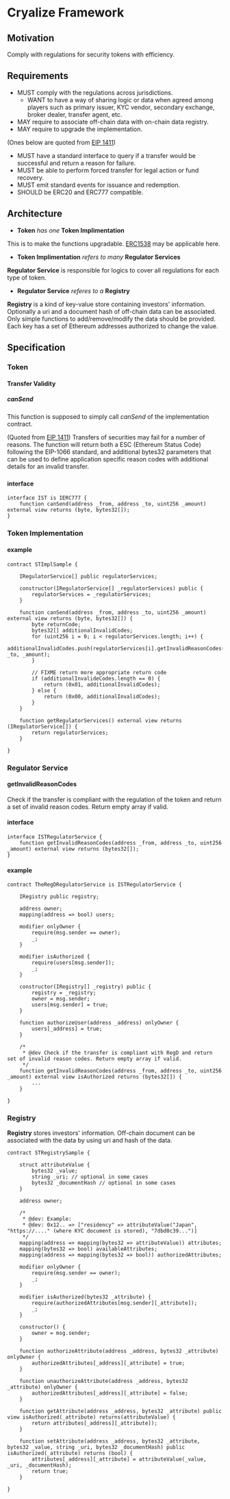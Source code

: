 # Cryalize Framework

## Motivation

Comply with regulations for security tokens with efficiency.

## Requirements

- MUST comply with the regulations across jurisdictions.
    - WANT to have a way of sharing logic or data when agreed among players such as primary issuer, KYC vendor, secondary exchange, broker dealer, transfer agent, etc.
- MAY require to associate off-chain data with on-chain data registry.
- MAY require to upgrade the implementation.

(Ones below are quoted from [EIP 1411](https://github.com/ethereum/EIPs/issues/1411))
- MUST have a standard interface to query if a transfer would be successful and return a reason for failure. 
- MUST be able to perform forced transfer for legal action or fund recovery. 
- MUST emit standard events for issuance and redemption.
- SHOULD be ERC20 and ERC777 compatible.

## Architecture

- **Token** *has one* **Token Implimentation**

This is to make the functions upgradable. [ERC1538](https://github.com/ethereum/EIPs/issues/1538) may be applicable here.

- **Token Implimentation** *refers to many* **Regulator Services**

**Regulator Service** is responsible for logics to cover all regulations for each type of token.

- **Regulator Service** *referes to a* **Registry**

**Registry** is a kind of key-value store containing investors' information. Optionally a uri and a document hash of off-chain data can be associated. Only simple functions to add/remove/modify the data should be provided. Each key has a set of Ethereum addresses authorized to change the value.

## Specification

### Token

#### Transfer Validity

##### canSend

This function is supposed to simply call *canSend* of the implementation contract.

(Quoted from [EIP 1411](https://github.com/ethereum/EIPs/issues/1411))
Transfers of securities may fail for a number of reasons.
The function will return both a ESC (Ethereum Status Code) following the EIP-1066 standard, and additional bytes32 parameters that can be used to define application specific reason codes with additional details for an invalid transfer.

##### 

#### interface

```solidity
interface IST is IERC777 {
    function canSend(address _from, address _to, uint256 _amount) external view returns (byte, bytes32[]);
}
```

### Token Implementation

#### example

```solidity
contract STImplSample {

    IRegulatorService[] public regulatorServices;
    
    constructor(IRegulatorService[] _regulatorServices) public {
        regulatorServices = _regulatorServices;
    }

    function canSend(address _from, address _to, uint256 _amount) external view returns (byte, bytes32[]) {
        byte returnCode;
        bytes32[] additionalInvalidCodes;
        for (uint256 i = 0; i < regulatorServices.length; i++) {
            additionalInvalidCodes.push(regulatorServices[i].getInvalidReasonCodes(_from, _to, _amount);
        }
        
        // FIXME return more appropriate return code
        if (additionalInvalideCodes.length == 0) {
            return (0x01, additionalInvalidCodes);
        } else {
            return (0x00, additionalInvalidCodes);
        }
    }
    
    function getRegulatorServices() external view returns (IRegulatorService[]) {
        return regulatorServices;
    }
    
}
```

### Regulator Service

#### getInvalidReasonCodes

Check if the transfer is compliant with the regulation of the token and return a set of invalid reason codes. Return empty array if valid.

#### interface

```solidity
interface ISTRegulatorService {
    function getInvalidReasonCodes(address _from, address _to, uint256 _amount) external view returns (bytes32[]);
}
```

#### example

```solidity
contract TheRegDRegulatorService is ISTRegulatorService {
    
    IRegistry public registry;
    
    address owner;
    mapping(address => bool) users;
    
    modifier onlyOwner {
        require(msg.sender == owner);
        _;
    }
    
    modifier isAuthorized {
        require(users[msg.sender]);
        _;
    }
    
    constructor(IRegistry[] _registry) public {
        registry = _registry;
        owner = msg.sender;
        users[msg.sender] = true;
    }
    
    function authorizeUser(address _address) onlyOwner {
        users[_address] = true;
    }
    
    /*
     * @dev Check if the transfer is compliant with RegD and return set of invalid reason codes. Return empty array if valid.
     */
    function getInvalidReasonCodes(address _from, address _to, uint256 _amount) external view isAuthorized returns (bytes32[]) {    
        ...
    }
    
}
```

### Registry

**Registry** stores investors' information. Off-chain document can be associated with the data by using uri and hash of the data.

```solidity
contract STRegistrySample {

    struct attributeValue {
        bytes32 _value;
        string _uri; // optional in some cases
        bytes32 _documentHash // optional in some cases
    }
        
    address owner;
    
    /*
     * @dev: Example:
     * @dev: 0x12.. => ["residency" => attributeValue("Japan", "https://...." (where KYC document is stored), "7dbd0c39...")]
     */
    mapping(address => mapping(bytes32 => attributeValue)) attributes;
    mapping(bytes32 => bool) availableAttributes;
    mapping(address => mapping(bytes32 => bool)) authorizedAttributes;
    
    modifier onlyOwner {
        require(msg.sender == owner);
        _;
    }
    
    modifier isAuthorized(bytes32 _attribute) {
        require(authorizedAttributes[msg.sender][_attribute]);
        _;
    }
    
    constructor() {
        owner = msg.sender;
    }
    
    function authorizeAttribute(address _address, bytes32 _attribute) onlyOwner {
        authorizedAttributes[_address][_attribute] = true;
    }
    
    function unauthorizeAttribute(address _address, bytes32 _attribute) onlyOwner {
        authorizedAttributes[_address][_attribute] = false;
    }
    
    function getAttribute(address _address, bytes32 _attribute) public view isAuthorized(_attribute) returns(attributeValue) {
        return attributes[_address][_attribute]);
    }
    
    function setAttribute(address _address, bytes32 _attribute, bytes32 _value, string _uri, bytes32 _documentHash) public isAuthorized(_attribute) returns (bool) {
        attributes[_address][_attribute] = attributeValue(_value, _uri, _documentHash);
        return true;
    }

}
```
